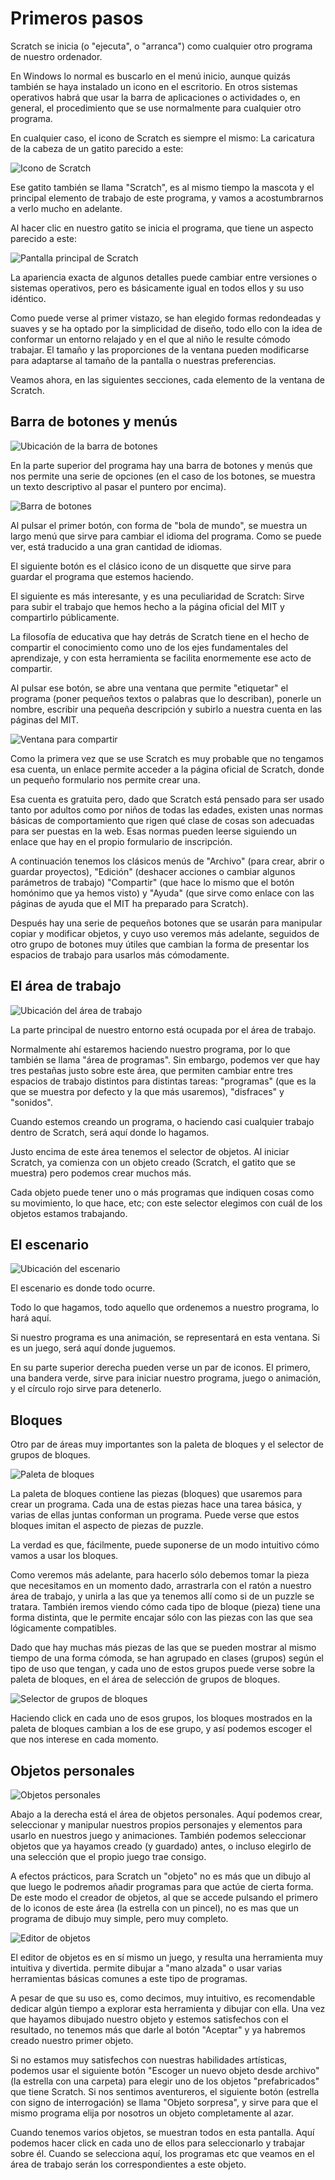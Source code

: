 # Primeros pasos
Scratch se inicia (o "ejecuta", o "arranca") como cualquier otro programa de nuestro ordenador.

En Windows lo normal es buscarlo en el menú inicio, aunque quizás también se haya instalado un icono en el escritorio. En otros sistemas operativos habrá que usar la barra de aplicaciones o actividades o, en general, el procedimiento que se use normalmente para cualquier otro programa.

En cualquier caso, el icono de Scratch es siempre el mismo: La caricatura de la cabeza de un gatito parecido a este:

![](../img/Tema1_primerospasos_icono.png "Icono de Scratch")

Ese gatito también se llama "Scratch", es al mismo tiempo la mascota y el principal elemento de trabajo de este programa, y vamos a acostumbrarnos a verlo mucho en adelante.

Al hacer clic en nuestro gatito se inicia el programa, que tiene un aspecto parecido a este:

![](../img/Tema1_primerospasos_vista_general.png "Pantalla principal de Scratch")

La apariencia exacta de algunos detalles puede cambiar entre versiones o sistemas operativos, pero es básicamente igual en todos ellos y su uso idéntico.

Como puede verse al primer vistazo, se han elegido formas redondeadas y suaves y se ha optado por la simplicidad de diseño, todo ello con la idea de conformar un entorno relajado y en el que al niño le resulte cómodo trabajar. El tamaño y las proporciones de la ventana pueden modificarse para adaptarse al tamaño de la pantalla o nuestras preferencias.

Veamos ahora, en las siguientes secciones, cada elemento de la ventana de Scratch.

## Barra de botones y menús
![](../img/Tema1_primerospasos_botonesmenus.png "Ubicación de la barra de botones")

En la parte superior del programa hay una barra de botones y menús que nos permite una serie de opciones (en el caso de los botones, se muestra un texto descriptivo al pasar el puntero por encima).

![](../img/Tema1_primerospasos_barrabotones.png "Barra de botones")

Al pulsar el primer botón, con forma de "bola de mundo", se muestra un largo menú que sirve para cambiar el idioma del programa. Como se puede ver, está traducido a una gran cantidad de idiomas.

El siguiente botón es el clásico icono de un disquette que sirve para guardar el programa que estemos haciendo.

El siguiente es más interesante, y es una peculiaridad de Scratch: Sirve para subir el trabajo que hemos hecho a la página oficial del MIT y compartirlo públicamente.

La filosofía de educativa que hay detrás de Scratch tiene en el hecho de compartir el conocimiento como 
uno de los ejes fundamentales del aprendizaje, y con esta herramienta se facilita enormemente ese acto de compartir.

Al pulsar ese botón, se abre una ventana que permite "etiquetar" el programa (poner pequeños textos o palabras que lo describan), ponerle un nombre, escribir una pequeña descripción y subirlo a nuestra cuenta en las páginas del MIT.

![](../img/Tema1_primerospasos_ventanacompartir.png "Ventana para compartir")

Como la primera vez que se use Scratch es muy probable que no tengamos esa cuenta, un enlace permite acceder a la página oficial de Scratch, donde un pequeño formulario nos permite crear una.

Esa cuenta es gratuita pero, dado que Scratch está pensado para ser usado tanto por adultos como por niños de todas las edades, existen unas normas básicas de comportamiento que rigen qué clase de cosas son adecuadas para ser puestas en la web. Esas normas pueden leerse siguiendo un enlace que hay en el propio formulario de inscripción. 

A continuación tenemos los clásicos menús de "Archivo" (para crear, abrir o guardar proyectos), "Edición" (deshacer acciones o cambiar algunos parámetros de trabajo) "Compartir" (que hace lo mismo que el botón homónimo que ya hemos visto) y "Ayuda" (que sirve como enlace con las páginas de ayuda que el MIT ha preparado para Scratch).

Después hay una serie de pequeños botones que se usarán para manipular copiar y modificar objetos, y cuyo uso veremos más adelante, seguidos de otro grupo de botones muy útiles que cambian la forma de presentar los espacios de trabajo para usarlos más cómodamente.

## El área de trabajo

![](../img/Tema1_primerospasos_areatrabajo.png "Ubicación del área de trabajo")

La parte principal de nuestro entorno está ocupada por el área de trabajo. 

Normalmente ahí estaremos haciendo nuestro programa, por lo que también se llama "área de programas". Sin embargo, podemos ver que hay tres pestañas justo sobre este área, que permiten cambiar entre tres espacios de trabajo distintos para distintas tareas: "programas" (que es la que se muestra por defecto y la que más usaremos), "disfraces" y "sonidos".

Cuando estemos creando un programa, o haciendo casi cualquier trabajo dentro de Scratch, será aquí donde lo hagamos.

Justo encima de este área tenemos el selector de objetos. Al iniciar Scratch, ya comienza con un objeto creado (Scratch, el gatito que se muestra) pero podemos crear muchos más.

Cada objeto puede tener uno o más programas que indiquen cosas como su movimiento, lo que hace, etc; con este selector elegimos con cuál de los objetos estamos trabajando.

## El escenario

![](../img/Tema1_primerospasos_areaescenario.png "Ubicación del escenario")

El escenario es donde todo ocurre.

Todo lo que hagamos, todo aquello que ordenemos a nuestro programa, lo hará aquí.

Si nuestro programa es una animación, se representará en esta ventana. Si es un juego, será aquí donde juguemos.

En su parte superior derecha pueden verse un par de iconos. El primero, una bandera verde, sirve para iniciar nuestro programa, juego o animación, y el círculo rojo sirve para detenerlo.

## Bloques
Otro par de áreas muy importantes son la paleta de bloques y el selector de grupos de bloques.

![](../img/Tema1_primerospasos_bloquespaleta.png "Paleta de bloques")

La paleta de bloques contiene las piezas (bloques) que usaremos para crear un programa. Cada una de estas piezas hace una tarea básica, y varias de ellas juntas conforman un programa. Puede verse que estos bloques imitan el aspecto de piezas de puzzle.

La verdad es que, fácilmente, puede suponerse de un modo intuitivo cómo vamos a usar los bloques.

Como veremos más adelante, para hacerlo sólo debemos tomar la pieza que necesitamos en un momento dado, arrastrarla con el ratón a nuestro área de trabajo, y unirla a las que ya tenemos allí como si de un puzzle se tratara. También iremos viendo cómo cada tipo de bloque (pieza) tiene una forma distinta, que le permite encajar sólo con las piezas con las que sea lógicamente compatibles.

Dado que hay muchas más piezas de las que se pueden mostrar al mismo tiempo de una forma cómoda, se han agrupado en clases (grupos) según el tipo de uso que tengan, y cada uno de estos grupos puede verse sobre la paleta de bloques, en el área de selección de grupos de bloques.

![](../img/Tema1_primerospasos_bloquesgrupo.png "Selector de grupos de bloques")

Haciendo click en cada uno de esos grupos, los bloques mostrados en la paleta de bloques cambian a los de ese grupo, y así podemos escoger el que nos interese en cada momento.

## Objetos personales
![](../img/Tema1_primerospasos_objetospersonales.png "Objetos personales")

Abajo a la derecha está el área de objetos personales. Aquí podemos crear, seleccionar y manipular nuestros propios personajes y elementos para usarlo en nuestros juego y animaciones. También podemos seleccionar objetos que ya hayamos creado (y guardado) antes, o incluso elegirlo de una selección que el propio juego trae consigo.

A efectos prácticos, para Scratch un "objeto" no es más que un dibujo al que luego le podremos añadir programas para que actúe de cierta forma. De este modo el creador de objetos, al que se accede pulsando el primero de lo iconos de este área (la estrella con un pincel), no es mas que un programa de dibujo muy simple, pero muy completo.

![](../img/Tema1_primerospasos_bloquesgrupo.png "Editor de objetos")

El editor de objetos es en sí mismo un juego, y resulta una herramienta muy intuitiva y divertida. permite dibujar a "mano alzada" o usar varias herramientas básicas comunes a este tipo de programas.

A pesar de que su uso es, como decimos, muy intuitivo, es recomendable dedicar algún tiempo a explorar esta herramienta y dibujar con ella. Una vez que hayamos dibujado nuestro objeto y estemos satisfechos con el resultado, no tenemos más que darle al botón "Aceptar" y ya habremos creado nuestro primer objeto.

Si no estamos muy satisfechos con nuestras habilidades artísticas, podemos usar el siguiente botón "Escoger un nuevo objeto desde archivo" (la estrella con una carpeta) para elegir uno de los objetos "prefabricados" que tiene Scratch. Si nos sentimos aventureros, el siguiente botón (estrella con signo de interrogación) se llama "Objeto sorpresa", y sirve para que el mismo programa elija por nosotros un objeto completamente al azar.

Cuando tenemos varios objetos, se muestran todos en esta pantalla. Aquí podemos hacer click en cada uno de ellos para seleccionarlo y trabajar sobre él. Cuando se selecciona aquí, los programas etc que veamos en el área de trabajo serán los correspondientes a este objeto.

